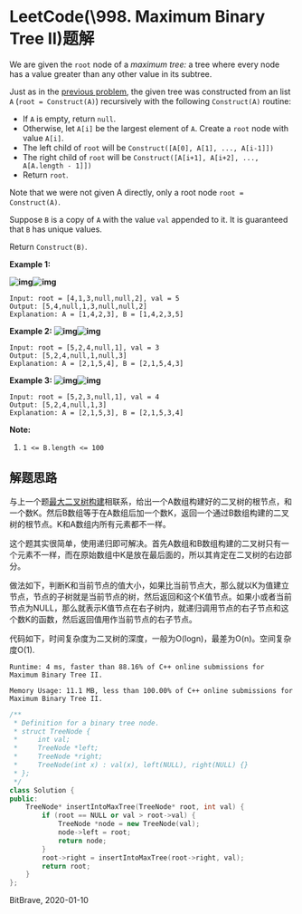 # LeetCode(\998. Maximum Binary Tree II)题解

We are given the `root` node of a *maximum tree:* a tree where every node has a value greater than any other value in its subtree.

Just as in the [previous problem](https://leetcode.com/problems/maximum-binary-tree/), the given tree was constructed from an list `A` (`root = Construct(A)`) recursively with the following `Construct(A)` routine:

- If `A` is empty, return `null`.
- Otherwise, let `A[i]` be the largest element of `A`. Create a `root` node with value `A[i]`.
- The left child of `root` will be `Construct([A[0], A[1], ..., A[i-1]])`
- The right child of `root` will be `Construct([A[i+1], A[i+2], ..., A[A.length - 1]])`
- Return `root`.

Note that we were not given A directly, only a root node `root = Construct(A)`.

Suppose `B` is a copy of `A` with the value `val` appended to it. It is guaranteed that `B` has unique values.

Return `Construct(B)`.

 

**Example 1:**

**![img](https://assets.leetcode.com/uploads/2019/02/21/maximum-binary-tree-1-1.png)![img](https://assets.leetcode.com/uploads/2019/02/21/maximum-binary-tree-1-2.png)**

```
Input: root = [4,1,3,null,null,2], val = 5
Output: [5,4,null,1,3,null,null,2]
Explanation: A = [1,4,2,3], B = [1,4,2,3,5]
```

**Example 2:
![img](https://assets.leetcode.com/uploads/2019/02/21/maximum-binary-tree-2-1.png)![img](https://assets.leetcode.com/uploads/2019/02/21/maximum-binary-tree-2-2.png)**

```
Input: root = [5,2,4,null,1], val = 3
Output: [5,2,4,null,1,null,3]
Explanation: A = [2,1,5,4], B = [2,1,5,4,3]
```

**Example 3:
![img](https://assets.leetcode.com/uploads/2019/02/21/maximum-binary-tree-3-1.png)![img](https://assets.leetcode.com/uploads/2019/02/21/maximum-binary-tree-3-2.png)**

```
Input: root = [5,2,3,null,1], val = 4
Output: [5,2,4,null,1,3]
Explanation: A = [2,1,5,3], B = [2,1,5,3,4]
```

 

**Note:**

1. `1 <= B.length <= 100`

## 解题思路

与上一个题[最大二叉树构建](https://leetcode.com/problems/maximum-binary-tree/)相联系，给出一个A数组构建好的二叉树的根节点，和一个数K。然后B数组等于在A数组后加一个数K，返回一个通过B数组构建的二叉树的根节点。K和A数组内所有元素都不一样。

这个题其实很简单，使用递归即可解决。首先A数组和B数组构建的二叉树只有一个元素不一样，而在原始数组中K是放在最后面的，所以其肯定在二叉树的右边部分。

做法如下，判断K和当前节点的值大小，如果比当前节点大，那么就以K为值建立节点，节点的子树就是当前节点的树，然后返回和这个K值节点。如果小或者当前节点为NULL，那么就表示K值节点在右子树内，就递归调用节点的右子节点和这个数K的函数，然后返回值用作当前节点的右子节点。

代码如下，时间复杂度为二叉树的深度，一般为O(logn)，最差为O(n)。空间复杂度O(1).

`Runtime: 4 ms, faster than 88.16% of C++ online submissions for Maximum Binary Tree II.`

`Memory Usage: 11.1 MB, less than 100.00% of C++ online submissions for Maximum Binary Tree II.`

```c++
/**
 * Definition for a binary tree node.
 * struct TreeNode {
 *     int val;
 *     TreeNode *left;
 *     TreeNode *right;
 *     TreeNode(int x) : val(x), left(NULL), right(NULL) {}
 * };
 */
class Solution {
public:
    TreeNode* insertIntoMaxTree(TreeNode* root, int val) {
        if (root == NULL or val > root->val) {
            TreeNode *node = new TreeNode(val);
            node->left = root;
            return node;
        }
        root->right = insertIntoMaxTree(root->right, val);
        return root;
    }
};
```

BitBrave, 2020-01-10